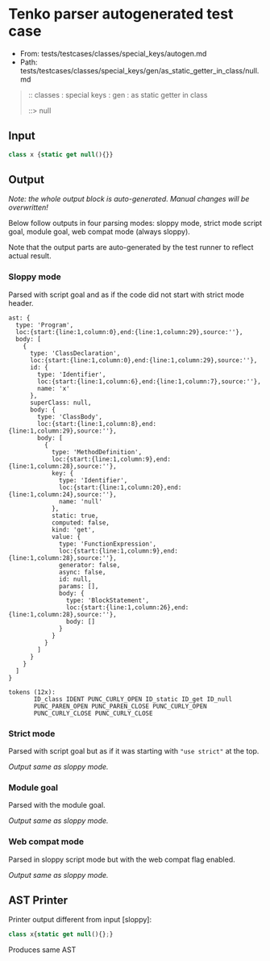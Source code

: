 # Tenko parser autogenerated test case

- From: tests/testcases/classes/special_keys/autogen.md
- Path: tests/testcases/classes/special_keys/gen/as_static_getter_in_class/null.md

> :: classes : special keys : gen : as static getter in class
>
> ::> null

## Input


`````js
class x {static get null(){}}
`````

## Output

_Note: the whole output block is auto-generated. Manual changes will be overwritten!_

Below follow outputs in four parsing modes: sloppy mode, strict mode script goal, module goal, web compat mode (always sloppy).

Note that the output parts are auto-generated by the test runner to reflect actual result.

### Sloppy mode

Parsed with script goal and as if the code did not start with strict mode header.

`````
ast: {
  type: 'Program',
  loc:{start:{line:1,column:0},end:{line:1,column:29},source:''},
  body: [
    {
      type: 'ClassDeclaration',
      loc:{start:{line:1,column:0},end:{line:1,column:29},source:''},
      id: {
        type: 'Identifier',
        loc:{start:{line:1,column:6},end:{line:1,column:7},source:''},
        name: 'x'
      },
      superClass: null,
      body: {
        type: 'ClassBody',
        loc:{start:{line:1,column:8},end:{line:1,column:29},source:''},
        body: [
          {
            type: 'MethodDefinition',
            loc:{start:{line:1,column:9},end:{line:1,column:28},source:''},
            key: {
              type: 'Identifier',
              loc:{start:{line:1,column:20},end:{line:1,column:24},source:''},
              name: 'null'
            },
            static: true,
            computed: false,
            kind: 'get',
            value: {
              type: 'FunctionExpression',
              loc:{start:{line:1,column:9},end:{line:1,column:28},source:''},
              generator: false,
              async: false,
              id: null,
              params: [],
              body: {
                type: 'BlockStatement',
                loc:{start:{line:1,column:26},end:{line:1,column:28},source:''},
                body: []
              }
            }
          }
        ]
      }
    }
  ]
}

tokens (12x):
       ID_class IDENT PUNC_CURLY_OPEN ID_static ID_get ID_null
       PUNC_PAREN_OPEN PUNC_PAREN_CLOSE PUNC_CURLY_OPEN
       PUNC_CURLY_CLOSE PUNC_CURLY_CLOSE
`````

### Strict mode

Parsed with script goal but as if it was starting with `"use strict"` at the top.

_Output same as sloppy mode._

### Module goal

Parsed with the module goal.

_Output same as sloppy mode._

### Web compat mode

Parsed in sloppy script mode but with the web compat flag enabled.

_Output same as sloppy mode._

## AST Printer

Printer output different from input [sloppy]:

````js
class x{static get null(){};}
````

Produces same AST
